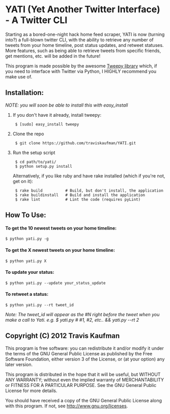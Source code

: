 YATI (Yet Another Twitter Interface) - A Twitter CLI
=====================================================
Starting as a bored-one-night hack home feed scraper, YATI is now (turning into?) a full-blown twitter CLI, with the ability to retrieve any number of tweets from your home timeline, post status updates, and retweet statuses.
More features, such as being able to retrieve tweets from specific friends, get mentions, etc. will be added in the future!


This program is made possible by the awesome [Tweepy library](https://github.com/tweepy/tweepy) which, if you need to interface with Twitter via Python, I HIGHLY recommend you make use of.

Installation:
-------------
*NOTE: you will soon be able to install this with easy_install*

1. If you don't have it already, install tweepy:

        $ [sudo] easy_install tweepy


2. Clone the repo    

        $ git clone https://github.com/traviskaufman/YATI.git


3. Run the setup script

        $ cd path/to/yati/
        $ python setup.py install
        
   Alternatively, if you like ruby and have rake installed (which if you're not, get on it):
   
        $ rake build          # Build, but don't install, the application
        $ rake buildinstall   # Build and install the application
        $ rake lint           # Lint the code (requires pyLint) 

How To Use:
------------
#### To get the 10 newest tweets on your home timeline: 
    $ python yati.py -g
#### To get the X newest tweets on your home timeline:
    $ python yati.py X
#### To update your status: 
    $ python yati.py --update your_status_update
#### To retweet a status: 
    $ python yati.py --rt tweet_id 
  *Note: The tweet_id will appear as the #N right before the tweet when you make a call to Yati. 
  e.g. $ yati.py # #1, #2, etc.. && yati.py --rt 2*

Copyright (C) 2012 Travis Kaufman
----------------------------------
This program is free software: you can redistribute it and/or modify
it under the terms of the GNU General Public License as published by
the Free Software Foundation, either version 3 of the License, or
(at your option) any later version.

This program is distributed in the hope that it will be useful,
but WITHOUT ANY WARRANTY; without even the implied warranty of
MERCHANTABILITY or FITNESS FOR A PARTICULAR PURPOSE.  See the
GNU General Public License for more details.

You should have received a copy of the GNU General Public License
along with this program.  If not, see http://www.gnu.org/licenses.
